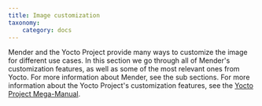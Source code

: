 ```yaml
---
title: Image customization
taxonomy:
    category: docs
---
```



Mender and the Yocto Project provide many ways to customize the image for different use cases. In
this section we go through all of Mender's customization features, as well as some of the most
relevant ones from Yocto. For more information about Mender, see the sub sections. For more
information about the Yocto Project's customization features, see the [Yocto Project
Mega-Manual](https://www.yoctoproject.org/docs/latest/mega-manual/mega-manual.html?target=_blank).

